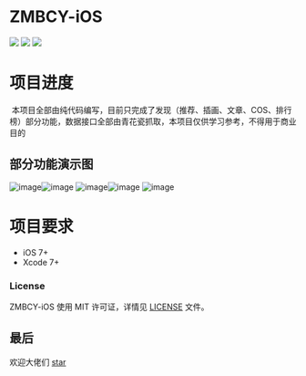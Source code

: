 # ZMBCY-iOS
![](https://img.shields.io/badge/platform-iOS-red.svg) ![](https://img.shields.io/badge/language-Objective--C-orange.svg)
![](https://img.shields.io/badge/license-MIT%20License-brightgreen.svg)

# 项目进度
  本项目全部由纯代码编写，目前只完成了发现（推荐、插画、文章、COS、排行榜）部分功能，数据接口全部由青花瓷抓取，本项目仅供学习参考，不得用于商业目的

## 部分功能演示图
![image](https://github.com/Brances/ZMBCY-iOS/blob/master/ZMBCY/preview/%E6%8E%A8%E8%8D%90A.png)![image](https://github.com/Brances/ZMBCY-iOS/blob/master/ZMBCY/preview/%E6%8F%92%E7%94%BBB.png)
![image](https://github.com/Brances/ZMBCY-iOS/blob/master/ZMBCY/preview/%E6%96%87%E7%AB%A0C.png)![image](https://github.com/Brances/ZMBCY-iOS/blob/master/ZMBCY/preview/COSD.png)
![image](https://github.com/Brances/ZMBCY-iOS/blob/master/ZMBCY/preview/%E6%8E%92%E8%A1%8C%E6%A6%9CE.png)
# 项目要求
* iOS 7+
* Xcode 7+
### License
ZMBCY-iOS 使用 MIT 许可证，详情见 [LICENSE](LICENSE) 文件。
## 最后
欢迎大佬们 [star](https://github.com/Brances/ZMBCY-iOS)
